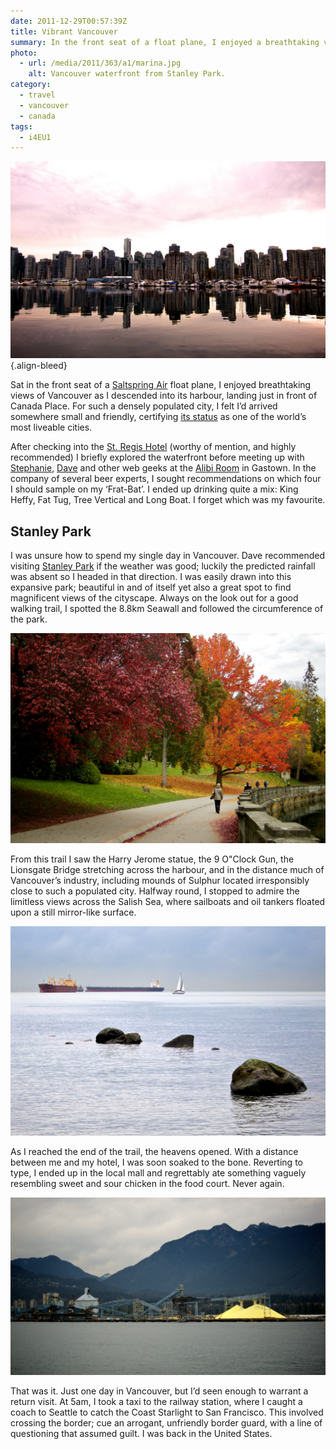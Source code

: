 ```yaml
---
date: 2011-12-29T00:57:39Z
title: Vibrant Vancouver
summary: In the front seat of a float plane, I enjoyed a breathtaking view of Vancouver as I descended into its harbour. For such a densely populated city, I’d arrived somewhere small and friendly.
photo:
  - url: /media/2011/363/a1/marina.jpg
    alt: Vancouver waterfront from Stanley Park.
category:
  - travel
  - vancouver
  - canada
tags:
  - i4EU1
---
```


![Vancouver waterfront from Stanley Park.](/media/2011/363/a1/marina.jpg "Vancouver waterfront from Stanley Park.")
{.align-bleed}

Sat in the front seat of a [Saltspring Air][1] float plane, I enjoyed breathtaking views of Vancouver as I descended into its harbour, landing just in front of Canada Place. For such a densely populated city, I felt I’d arrived somewhere small and friendly, certifying [its status][2] as one of the world’s most liveable cities.

After checking into the [St. Regis Hotel][3] (worthy of mention, and highly recommended) I briefly explored the waterfront before meeting up with [Stephanie][4], [Dave][5] and other web geeks at the [Alibi Room][6] in Gastown. In the company of several beer experts, I sought recommendations on which four I should sample on my ‘Frat-Bat’. I ended up drinking quite a mix: King Heffy, Fat Tug, Tree Vertical and Long Boat. I forget which was my favourite.

## Stanley Park

I was unsure how to spend my single day in Vancouver. Dave recommended visiting [Stanley Park][7] if the weather was good; luckily the predicted rainfall was absent so I headed in that direction. I was easily drawn into this expansive park; beautiful in and of itself yet also a great spot to find magnificent views of the cityscape. Always on the look out for a good walking trail, I spotted the 8.8km Seawall and followed the circumference of the park.

![Brilliant Autumn colours in Stanley Park.](/media/2011/363/a1/stanley_park.jpg "Brilliant Autumn colours in Stanley Park.")

From this trail I saw the Harry Jerome statue, the 9 O"Clock Gun, the Lionsgate Bridge stretching across the harbour, and in the distance much of Vancouver’s industry, including mounds of Sulphur located irresponsibly close to such a populated city. Halfway round, I stopped to admire the limitless views across the Salish Sea, where sailboats and oil tankers floated upon a still mirror-like surface.

![Ships on the Salish Sea.](/media/2011/363/a1/salish_sea.jpg "Ships on the Salish Sea.")

As I reached the end of the trail, the heavens opened. With a distance between me and my hotel, I was soon soaked to the bone. Reverting to type, I ended up in the local mall and regrettably ate something vaguely resembling sweet and sour chicken in the food court. Never again.

![Sulphur mounds across the harbour.](/media/2011/363/a1/sulphur.jpg "Sulphur mounds across the harbour. A bit too close for comfort?")

That was it. Just one day in Vancouver, but I’d seen enough to warrant a return visit. At 5am, I took a taxi to the railway station, where I caught a coach to Seattle to catch the Coast Starlight to San Francisco. This involved crossing the border; cue an arrogant, unfriendly border guard, with a line of questioning that assumed guilt. I was back in the United States.

[1]: http://saltspringair.com/
[2]: https://www.bbc.co.uk/news/world-asia-pacific-14716442
[3]: http://stregishotel.com/
[4]: http://stephaniehobson.ca/
[5]: http://mezzoblue.com/
[6]: http://alibi.ca/
[7]: https://en.wikipedia.org/wiki/Stanley_Park
